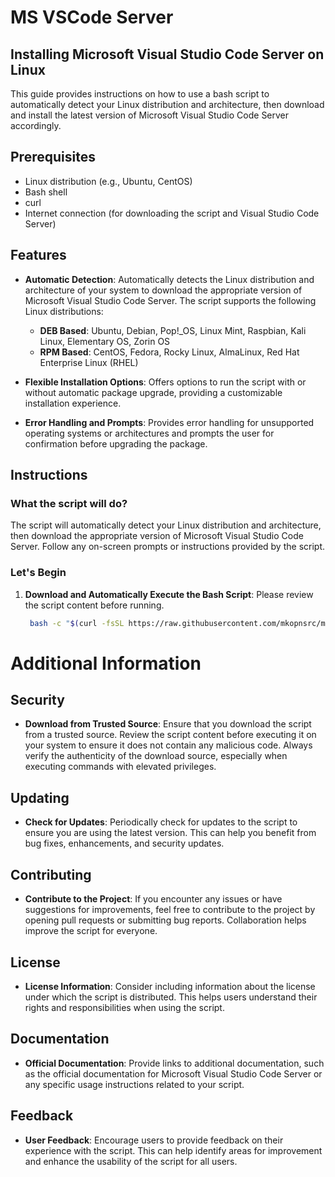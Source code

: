 # MS VSCode Server

## Installing Microsoft Visual Studio Code Server on Linux

This guide provides instructions on how to use a bash script to automatically detect your Linux distribution and architecture, then download and install the latest version of Microsoft Visual Studio Code Server accordingly.

## Prerequisites

- Linux distribution (e.g., Ubuntu, CentOS)
- Bash shell
- curl
- Internet connection (for downloading the script and Visual Studio Code Server)

## Features

- **Automatic Detection**: Automatically detects the Linux distribution and architecture of your system to download the appropriate version of Microsoft Visual Studio Code Server. The script supports the following Linux distributions:

  - **DEB Based**: Ubuntu, Debian, Pop!_OS, Linux Mint, Raspbian, Kali Linux, Elementary OS, Zorin OS
  - **RPM Based**: CentOS, Fedora, Rocky Linux, AlmaLinux, Red Hat Enterprise Linux (RHEL)

- **Flexible Installation Options**: Offers options to run the script with or without automatic package upgrade, providing a customizable installation experience.

- **Error Handling and Prompts**: Provides error handling for unsupported operating systems or architectures and prompts the user for confirmation before upgrading the package.

## Instructions

### What the script will do?
The script will automatically detect your Linux distribution and architecture, then download the appropriate version of Microsoft Visual Studio Code Server. Follow any on-screen prompts or instructions provided by the script.

### Let's Begin
1. **Download and Automatically Execute the Bash Script**: Please review the script content before running.
   ```bash
    bash -c "$(curl -fsSL https://raw.githubusercontent.com/mkopnsrc/ms-vscode-server/main/install_vscode_server.sh)"

# Additional Information

## Security

- **Download from Trusted Source**: Ensure that you download the script from a trusted source. Review the script content before executing it on your system to ensure it does not contain any malicious code. Always verify the authenticity of the download source, especially when executing commands with elevated privileges.

## Updating

- **Check for Updates**: Periodically check for updates to the script to ensure you are using the latest version. This can help you benefit from bug fixes, enhancements, and security updates.

## Contributing

- **Contribute to the Project**: If you encounter any issues or have suggestions for improvements, feel free to contribute to the project by opening pull requests or submitting bug reports. Collaboration helps improve the script for everyone.

## License

- **License Information**: Consider including information about the license under which the script is distributed. This helps users understand their rights and responsibilities when using the script.

## Documentation

- **Official Documentation**: Provide links to additional documentation, such as the official documentation for Microsoft Visual Studio Code Server or any specific usage instructions related to your script.

## Feedback

- **User Feedback**: Encourage users to provide feedback on their experience with the script. This can help identify areas for improvement and enhance the usability of the script for all users.
